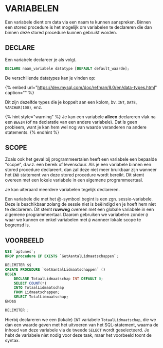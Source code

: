 # VARIABELEN

Een variabele dient om data via een naam te kunnen aanspreken. Binnen een stored procedure is het mogelijk om variabelen te declareren die dan binnen deze stored procedure kunnen gebruikt worden.

## DECLARE

Een variabele declareer je als volgt.

```sql
DECLARE naam_variabele datatype [DEFAULT default_waarde];
```

De verschillende datatypes kan je vinden op:

{% embed url="https://dev.mysql.com/doc/refman/8.0/en/data-types.html" caption="" %}

Dit zijn dezelfde types die je koppelt aan een kolom, bv. `INT`, `DATE`, `VARCHAR(100)`, enz.

{% hint style="warning" %}
Je kan een variabele **alleen** declareren vlak na een `BEGIN` \(of na declaratie van een andere variabele\). Dat is geen probleem, want je kan hem wel nog van waarde veranderen na andere statements.
{% endhint %}

## SCOPE

Zoals ook het geval bij programmeertalen heeft een variabele een bepaalde "scope", d.w.z. een bereik of levensduur. Als je een variabele binnen een stored procedure declareert, dan zal deze niet meer bruikbaar zijn wanneer het `END` statement van deze stored procedure wordt bereikt. Dit stemt overeen met een lokale variabele in een algemene programmeertaal.

Je kan uiteraard meerdere variabelen tegelijk declareren.

Een variabele die met het @-symbool begint is een zgn. sessie-variabele. Deze is beschikbaar zolang de sessie niet is beëindigd en je hoeft hem niet te declareren. Dit stemt **ruwweg** overeen met een globale variabele in een algemene programmeertaal. Daarom gebruiken we variabelen zonder `@` waar we kunnen en enkel variabelen met `@` wanneer lokale scope te begrensd is.

## VOORBEELD

```sql
USE `aptunes`;
DROP procedure IF EXISTS `GetAantalLidmaatschappen`;

DELIMITER $$
CREATE PROCEDURE `GetAantalLidmaatschappen` ()
BEGIN
    DECLARE TotaalLidmaatschap INT DEFAULT 0;
    SELECT COUNT(*)
    INTO TotaalLidmaatschap
    FROM Lidmaatschappen;
    SELECT TotalLidmaatschap;
END$$

DELIMITER ;
```

Hierbij declareren we een \(lokale\) `INT` variabele `TotaalLidmaatschap`, die we dan een waarde geven met het uitvoeren van het SQL-statement, waarna de inhoud van deze variabele via de tweede `SELECT` wordt geselecteerd. Je hebt de variabele niet nodig voor deze taak, maar het voorbeeld toont de syntax.

